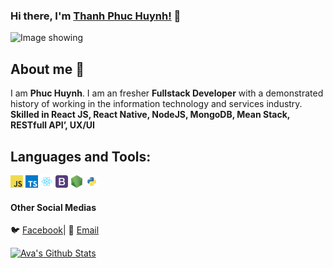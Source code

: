 ### Hi there, I'm [Thanh Phuc Huynh!](https://github.com/ThanhPhucHuynh) 👋
<img src="https://media1.giphy.com/media/MDJ9IbxxvDUQM/giphy.gif?cid=ecf05e476ypcqz1z0ieh4rs4dl2xkdtbi6y63rfbpa2mwyk5&rid=giphy.gif" alt="Image showing">

<!--
**ThanhPhucHuynh/ThanhPhucHuynh** is a ✨ _special_ ✨ repository because its `README.md` (this file) appears on your GitHub profile.

Here are some ideas to get you started:

- 🔭 I’m currently working on ...
- 🌱 I’m currently learning ...
- 👯 I’m looking to collaborate on ...
- 🤔 I’m looking for help with ...
- 💬 Ask me about ...
- 📫 How to reach me: ...
- 😄 Pronouns: ...
- ⚡ Fun fact: ...
-->

## About me 👋

I am **Phuc Huynh**. I am an fresher **Fullstack Developer** with a demonstrated history of working in the information technology and services industry. **Skilled in React JS, React Native, NodeJS, MongoDB, Mean Stack, RESTfull API’, UX/UI**


## Languages and Tools:
<code><img height="20" src="https://raw.githubusercontent.com/github/explore/80688e429a7d4ef2fca1e82350fe8e3517d3494d/topics/javascript/javascript.png"></code>
<code><img height="20" src="https://raw.githubusercontent.com/github/explore/80688e429a7d4ef2fca1e82350fe8e3517d3494d/topics/typescript/typescript.png"></code>
<code><img height="20" src="https://raw.githubusercontent.com/github/explore/80688e429a7d4ef2fca1e82350fe8e3517d3494d/topics/react/react.png"></code>
<code><img height="20" src="https://raw.githubusercontent.com/github/explore/80688e429a7d4ef2fca1e82350fe8e3517d3494d/topics/bootstrap/bootstrap.png"></code>
<code><img height="20" src="https://raw.githubusercontent.com/github/explore/80688e429a7d4ef2fca1e82350fe8e3517d3494d/topics/nodejs/nodejs.png"></code>
<code><img height="20" src="https://raw.githubusercontent.com/github/explore/80688e429a7d4ef2fca1e82350fe8e3517d3494d/topics/python/python.png"></code>    
#### Other Social Medias
🐦 [Facebook](https://www.facebook.com/phuchuynhfait/)| 📧 [Email](mailto:nguoigiaumat100@gmail.com)
 
[![Ava's Github Stats](https://github-readme-stats.vercel.app/api?username=ThanhPhucHuynh)](https://github.com/ThanhPhucHuynh/github-readme-stats)

